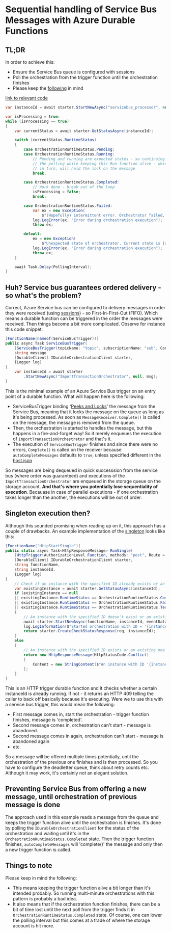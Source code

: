 # Sequential handling of Service Bus Messages with Azure Durable Functions

## TL;DR
In order to achieve this: 
- Ensure the Service Bus queue is configured with sessions
- Poll the orchestration from the trigger function until the orchestration finishes
- Please keep the [following](#Things-to-note) in mind

[link to relevant code](https://github.com/jochenvw/azure-durable-functions-examples/blob/ffb6162b27b3c3de0223fe00206224e152446107/sequential-processing-of-servicebus/src/servicebus-processor-func/servicebus_processor.cs#L54-L96)

```C#
var instanceId = await starter.StartNewAsync("servicebus_processor", null, msg);

var isProcessing = true;
while (isProcessing == true)
{
    var currentStatus = await starter.GetStatusAsync(instanceId);

    switch (currentStatus.RuntimeStatus)
    {
        case OrchestrationRuntimeStatus.Pending:
        case OrchestrationRuntimeStatus.Running:
            // Pending and running are expected states - so continuing
            // the polling while keeping this Run function alive - which,
            // in turn, will hold the lock on the message
            break;

        case OrchestrationRuntimeStatus.Completed:
            // Work done - break out of the loop
            isProcessing = false;
            break;

        case OrchestrationRuntimeStatus.Failed:
            var ex = new Exception(
                $"(Hopefully) intermittent error. Orchestrator failed, message will become available on queue again for re-processing.");
            log.LogError(ex, "Error during orchestration execution");
            throw ex;

        default:
            ex = new Exception(
                $"Unexpected state of orchestrator. Current state is {currentStatus}, expected Pending or Running");
            log.LogError(ex, "Error during orchestration execution");
            throw ex;
    }

    await Task.Delay(PollingInterval);
}
```

## Huh? Service bus guarantees ordered delivery - so what's the problem?

Correct, Azure Service bus can be configured to delivery messages in order they were received (using [sessions](https://docs.microsoft.com/en-us/azure/service-bus-messaging/message-sessions)) - so First-In-First-Out (FIFO). Which means a durable function can be triggered in the order the messages were received. Then things become a bit more complicated. Observe for instance this code snippet:

```C#
[FunctionName(nameof(ServiceBusTrigger))]
public async Task ServiceBusTrigger(
    [ServiceBusTrigger(topicName: "topic", subscriptionName: "sub", Connection = "connection")],
    string message
    [DurableClient] IDurableOrchestrationClient starter,
    ILogger log)
{
    var instanceId = await starter
        .StartNewAsync("ImportTransactionOrchestrator", null, msg);
}
```
This is the minimal example of an Azure Service Bus trigger on an entry point of a durable function. What will happen here is the following:
- ServiceBusTrigger binding '[Peeks and Locks](https://docs.microsoft.com/en-us/azure/service-bus-messaging/message-transfers-locks-settlement#peeklock)' the message from the Service Bus, meaning that it locks the message on the queue as long as it's being processed. As soon as `MessageReceiver.Complete()` is called on the message, the message is removed from the queue.
- Then, the orchestration is started to handles the message, but this happens in a fire-and-forget way! So it merely enqueues the execution of `ImportTransactionOrchestrator` and that's it.
- The execution of `ServiceBusTrigger` finishes and since there were no errors, `Complete()` is called on the receiver because `autoCompleteMessages` defaults to `true`, unless specified different in the [host.json](https://docs.microsoft.com/en-us/azure/azure-functions/functions-bindings-service-bus#additional-settings-for-version-5x)

So messages are being dequeued in quick successsion from the service bus (where order was guaranteed) and executions of the `ImportTransactionOrchestrator` are enqueued in the storage queue on the storage account. **And that's where you potentially lose sequentiality of execution**. Becauase in case of parallel executions - if one orchestration takes longer than the another, the executions will be out of order.

## Singleton execution then?

Although this sounded promising when reading up on it, this approach has a couple of drawbacks. An example implementation of the [singleton](https://docs.microsoft.com/en-us/azure/azure-functions/durable/durable-functions-singletons?tabs=csharp) looks like this:

```C#
[FunctionName("HttpStartSingle")]
public static async Task<HttpResponseMessage> RunSingle(
    [HttpTrigger(AuthorizationLevel.Function, methods: "post", Route = "orchestrators/{functionName}/{instanceId}")] HttpRequestMessage req,
    [DurableClient] IDurableOrchestrationClient starter,
    string functionName,
    string instanceId,
    ILogger log)
{
    // Check if an instance with the specified ID already exists or an existing one stopped running(completed/failed/terminated).
    var existingInstance = await starter.GetStatusAsync(instanceId);
    if (existingInstance == null 
    || existingInstance.RuntimeStatus == OrchestrationRuntimeStatus.Completed 
    || existingInstance.RuntimeStatus == OrchestrationRuntimeStatus.Failed 
    || existingInstance.RuntimeStatus == OrchestrationRuntimeStatus.Terminated)
    {
        // An instance with the specified ID doesn't exist or an existing one stopped running, create one.
        await starter.StartNewAsync(functionName, instanceId, eventData);
        log.LogInformation($"Started orchestration with ID = '{instanceId}'.");
        return starter.CreateCheckStatusResponse(req, instanceId);
    }
    else
    {
        // An instance with the specified ID exists or an existing one still running, don't create one.
        return new HttpResponseMessage(HttpStatusCode.Conflict)
        {
            Content = new StringContent($"An instance with ID '{instanceId}' already exists."),
        };
    }
}
```
This is an HTTP trigger durable function and it checks whether a certain instanceId is already running. If not - it returns an HTTP 409 telling the caller to back off basically because it's executing. 
Were we to use this with a service bus trigger, this would mean the following:
- First message comes in, start the orchestration - trigger function finishes, message is 'completed'.
- Second message comes in, orchestration can't start - message is abandoned.
- Second message comes in again, orchestration can't start - message is abandoned again
- etc.

So a message will be offered multiple times potentially, until the orchestration of the previous one finishes and is then processed. So you have to configure the deadletter queue, think about retry counts etc. Although it may work, it's certainly not an elegant solution.

## Preventing Service Bus from offering a new message, until orchestration of previous message is done

The approach used in this example reads a message from the queue and keeps the trigger function alive until the orchestration is finishes. It's done by polling the `IDurableOrchestrationClient` for the status of the orchestration and waiting until it's in the `OrchestrationRuntimeStatus.Completed` state. Then the trigger function finishes, `autoCompleteMessages` will 'complete()' the message and only then a new trigger function is called.

## Things to note
Please keep in mind the following:
- This means keeping the trigger function alive a bit longer than it's intended probably. So running multi-minute orchestrations with this pattern is probably a bad idea.
- It also means that if the orchestration function finishes, there can be a bit of time lost until the next poll from the trigger finds it in `OrchestrationRuntimeStatus.Completed` state. Of course, one can lower the polling interval but this comes at a trade of where the storage account is hit more.

